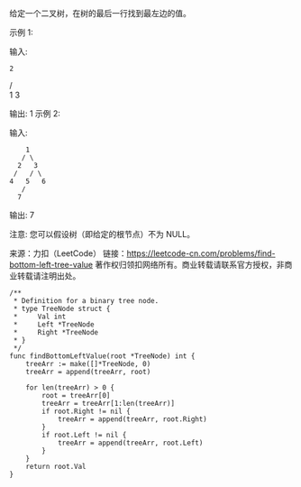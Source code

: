 给定一个二叉树，在树的最后一行找到最左边的值。

示例 1:

输入:

    2
   / \
  1   3

输出:
1
示例 2:

输入:

        1
       / \
      2   3
     /   / \
    4   5   6
       /
      7

输出:
7 

注意: 您可以假设树（即给定的根节点）不为 NULL。

来源：力扣（LeetCode）
链接：https://leetcode-cn.com/problems/find-bottom-left-tree-value
著作权归领扣网络所有。商业转载请联系官方授权，非商业转载请注明出处。

```golang
/**
 * Definition for a binary tree node.
 * type TreeNode struct {
 *     Val int
 *     Left *TreeNode
 *     Right *TreeNode
 * }
 */
func findBottomLeftValue(root *TreeNode) int {
    treeArr := make([]*TreeNode, 0)
    treeArr = append(treeArr, root)

    for len(treeArr) > 0 {
        root = treeArr[0]
        treeArr = treeArr[1:len(treeArr)]
        if root.Right != nil {
            treeArr = append(treeArr, root.Right)
        }
        if root.Left != nil {
            treeArr = append(treeArr, root.Left)
        }
    }
    return root.Val
}
```


